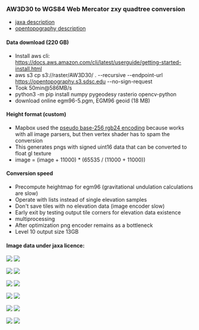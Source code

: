 
### AW3D30 to WGS84 Web Mercator zxy quadtree conversion
- [jaxa description](https://www.eorc.jaxa.jp/ALOS/en/dataset/aw3d30/aw3d30_e.htm)
- [opentopography description](https://portal.opentopography.org/raster?opentopoID=OTALOS.112016.4326.2)

#### Data download (220 GB)
- Install aws cli: https://docs.aws.amazon.com/cli/latest/userguide/getting-started-install.html
- aws s3 cp s3://raster/AW3D30/ . --recursive --endpoint-url https://opentopography.s3.sdsc.edu --no-sign-request
- Took 50min@586MB/s
- python3 -m pip install numpy pygeodesy rasterio opencv-python
- download online egm96-5.pgm, EGM96 geoid (18 MB)

#### Height format (custom)
- Mapbox used the [pseudo base-256 rgb24 encoding](https://github.com/mapbox/rio-rgbify) because works with all image parsers, but then vertex shader has to spam the conversion
- This generates pngs with signed uint16 data that can be converted to float gl texture
- image = (image + 11000) * (65535 / (11000 + 11000))

#### Conversion speed
- Precompute heightmap for egm96 (gravitational undulation calculations are slow)
- Operate with lists instead of single elevation samples
- Don't save tiles with no elevation data (image encoder slow)
- Early exit by testing output tile corners for elevation data existence
- multiprocessing
- After optimization png encoder remains as a bottleneck
- Level 10 output size 13GB


#### Image data under jaxa licence:
![](img/Death_Valley_California_USA.png)
![](img/Dead_Sea_Jordan-Israel.png)

![](img/Mount_Everest_China-Nepal.png)
![](img/New_York_USA.png)
<br/>

![](img/Aconcagua_Argentina.png)
![](img/Mount_Kilimanjaro_Tanzania.png)
<br/>

![](img/Qattara_Depression_Egypt.png)
![](img/Salton_Sea_California_USA.png)
<br/>

![](img/Turpan_Depression_Xinjiang_China.png)
![](img/Denali_Alaska_USA.png)
<br/>

![](img/Halti_Norway-Finland.png)
![](img/Caspian_Depression_Kazakhstan.png)
<br/>
